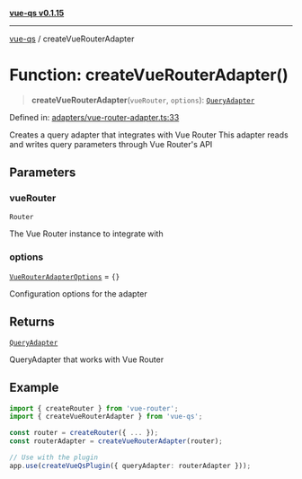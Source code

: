 [**vue-qs v0.1.15**](../README.md)

***

[vue-qs](../README.md) / createVueRouterAdapter

# Function: createVueRouterAdapter()

> **createVueRouterAdapter**(`vueRouter`, `options`): [`QueryAdapter`](../type-aliases/QueryAdapter.md)

Defined in: [adapters/vue-router-adapter.ts:33](https://github.com/iamsomraj/vue-qs/blob/479c0d0dd04c282413431d3d2112e6dc9639b922/src/adapters/vue-router-adapter.ts#L33)

Creates a query adapter that integrates with Vue Router
This adapter reads and writes query parameters through Vue Router's API

## Parameters

### vueRouter

`Router`

The Vue Router instance to integrate with

### options

[`VueRouterAdapterOptions`](../interfaces/VueRouterAdapterOptions.md) = `{}`

Configuration options for the adapter

## Returns

[`QueryAdapter`](../type-aliases/QueryAdapter.md)

QueryAdapter that works with Vue Router

## Example

```typescript
import { createRouter } from 'vue-router';
import { createVueRouterAdapter } from 'vue-qs';

const router = createRouter({ ... });
const routerAdapter = createVueRouterAdapter(router);

// Use with the plugin
app.use(createVueQsPlugin({ queryAdapter: routerAdapter }));
```
